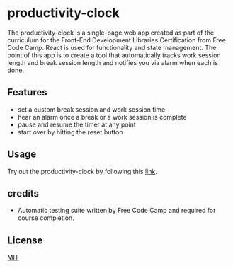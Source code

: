 # productivity-clock

The productivity-clock is a single-page web app created as part of the curriculum for the Front-End Development Libraries Certification from Free Code Camp. React is used for functionality and state management. The point of this app is to create a tool that automatically tracks work session length and break session length and notifies you via alarm when each is done. 

## Features

- set a custom break session and work session time  
- hear an alarm once a break or a work session is complete  
- pause and resume the timer at any point   
- start over by hitting the reset button

## Usage

Try out the productivity-clock by following this [link](https://joeystip.github.io/productivity-clock/).

## credits

- Automatic testing suite written by Free Code Camp and required for course completion. 

## License

[MIT](https://choosealicense.com/licenses/mit/)
